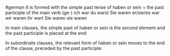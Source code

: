 #german
It is formed with the simple past tense of haben or sein + the past participle of the main verb (ge-)
ich war
du warst
Sie waren
er/sie/es war
wir waren
ihr wart
Sie waren
sie waren

In main clauses, the simple past of haben or sein is the second element and the past participle is placed at the end:

In subordinate clauses, the relevant form of haben or sein moves to the end of the clause, preceded by the past participle: